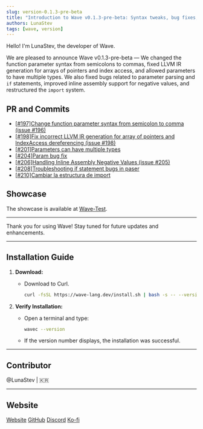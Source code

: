 ```yaml
---
slug: version-0.1.3-pre-beta
title: "Introduction to Wave v0.1.3-pre-beta: Syntax tweaks, bug fixes, and enhanced type and import handling."
authors: LunaStev
tags: [wave, version]
---
```


Hello! I'm LunaStev, the developer of Wave.

We are pleased to announce Wave v0.1.3-pre-beta —
We changed the function parameter syntax from semicolons to commas, fixed LLVM IR generation for arrays of pointers and index access, and allowed parameters to have multiple types. We also fixed bugs related to parameter parsing and `if` statements, improved inline assembly support for negative values, and restructured the `import` system.

## PR and Commits

* [[#197]Change function parameter syntax from semicolon to comma (issue #196)](https://github.com/LunaStev/Wave/pull/197)
* [[#198]Fix incorrect LLVM IR generation for array of pointers and IndexAccess dereferencing (issue #198)](https://github.com/LunaStev/Wave/pull/199)
* [[#201]Parameters can have multiple types](https://github.com/LunaStev/Wave/pull/201)
* [[#204]Param bug fix](https://github.com/LunaStev/Wave/pull/204)
* [[#206]Handling Inline Assembly Negative Values (issue #205)](https://github.com/LunaStev/Wave/pull/206)
* [[#208]Troubleshooting if statement bugs in paser](https://github.com/LunaStev/Wave/pull/208)
* [[#210]Cambiar la estructura de import](https://github.com/LunaStev/Wave/pull/210)

## Showcase

The showcase is available at [Wave-Test](https://github.com/LunaStev/wave-testing).

---

Thank you for using Wave! Stay tuned for future updates and enhancements.

---

## Installation Guide

1. **Download:**
    - Download to Curl.
      ```bash
      curl -fsSL https://wave-lang.dev/install.sh | bash -s -- --version v0.1.3-pre-beta
      ```

2. **Verify Installation:**
    - Open a terminal and type:
      ```bash
      wavec --version
      ```
    - If the version number displays, the installation was successful.

---

## Contributor

@LunaStev | 🇰🇷

---

## Website

[Website](https://wave-lang.dev)
[GitHub](https://github.com/LunaStev/Wave)
[Discord](https://discord.com/invite/Kuk2qXFjc5)
[Ko-fi](https://ko-fi.com/lunasev)
